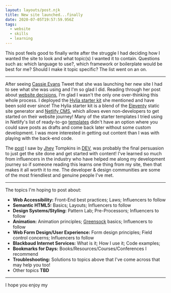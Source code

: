 ```yaml
---
layout: layouts/post.njk
title: New site launched...finally
date: 2020-07-05T19:57:59.956Z
tags:
  - website
  - skills
  - learning
---
```

This post feels good to finally write after the struggle I had deciding how I wanted the site to look and what topic(s) I wanted it to contain. Questions such as: which language to use?, which framework or boilerplate would be best for me? Should I make it topic specific? The list went on an on. 

- - -

After seeing [Cassie Evans](https://www.cassie.codes/) Tweet that she was launching her new site I had to see what she was using and I'm so glad I did. Reading through her post about [website decisions](https://www.cassie.codes/posts/shoes-at-last/), I'm glad I wasn't the only one over-thinking this whole process. I deployed the [Hylia starter kit](https://github.com/hankchizljaw/hylia) she mentioned and have been sold ever since! The Hylia starter kit is a blend of the [Eleventy](https://www.11ty.dev/) static site generator and [Netlify CMS](https://www.netlifycms.org/), which allows even non-developers to get started on their website journey! Many of the starter templates I tried using in Netlify's list of ready-to-go [templates](https://templates.netlify.com/) didn't have an option where you could save posts as drafts and come back later without some custom development. I was more interested in getting out content than I was with playing with the back-end code.

The [post](https://dev.to/jh3y/write-for-yourself-so-that-one-day-you-might-write-for-those-you-look-up-to-38ld) I saw by [Jhey](https://twitter.com/jh3yy) Tompkins in [DEV](https://dev.to), was probably the final persuasion to just get the site done and get started with content! I've learned so much from influencers in the industry who have helped me along my development journey so if someone reading this learns one thing from my site, then that makes it all worth it to me. The developer & design communities are some of the most friendliest and genuine people I've met.

- - -

The topics I'm hoping to post about:

* **Web Accessibility:** Front-End best practices; Laws; Influencers to follow
* **Semantic HTML5:** Basics; Layouts; Influencers to follow
* **Design Systems/Styling:** Pattern Lab; Pre-Processors; Influencers to follow
* **Animation:** Animation principles; [Greensock](https://greensock.com/) basics; Influencers to follow
* **Web Form Design/User Experience:** Form design principles; Field control concerns; Influencers to follow
* **Blackbaud Internet Services:** What is it; How I use it; Code examples;
* **Bookmarks for Days:** Books/Resources/Courses/Conferences I recommend
* **Troubleshooting:** Solutions to topics above that I've come across that may help you too!
* Other topics **TBD**

- - -

I hope you enjoy my